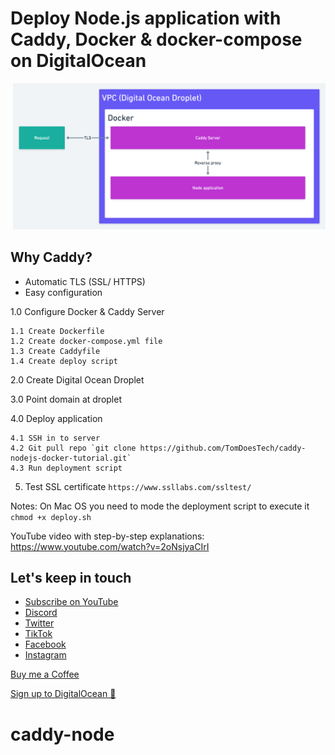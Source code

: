# Deploy Node.js application with Caddy, Docker & docker-compose on DigitalOcean

![]()
<img src="./ff212916-a5c4-43b3-83c4-0d9617bfef6e.png" style="max-width: 500px;width=100%" />

## Why Caddy?
* Automatic TLS (SSL/ HTTPS)
* Easy configuration

1.0 Configure Docker & Caddy Server

    1.1 Create Dockerfile
    1.2 Create docker-compose.yml file
    1.3 Create Caddyfile
    1.4 Create deploy script

2.0 Create Digital Ocean Droplet

3.0 Point domain at droplet

4.0 Deploy application

    4.1 SSH in to server
    4.2 Git pull repo `git clone https://github.com/TomDoesTech/caddy-nodejs-docker-tutorial.git`
    4.3 Run deployment script

5. Test SSL certificate
`https://www.ssllabs.com/ssltest/`

Notes:
On Mac OS you need to mode the deployment script to execute it
`chmod +x deploy.sh`

YouTube video with step-by-step explanations: https://www.youtube.com/watch?v=2oNsjyaCIrI

## Let's keep in touch
- [Subscribe on YouTube](https://www.youtube.com/TomDoesTech)
- [Discord](https://discord.gg/4ae2Esm6P7)
- [Twitter](https://twitter.com/tomdoes_tech)
- [TikTok](https://www.tiktok.com/@tomdoestech)
- [Facebook](https://www.facebook.com/tomdoestech)
- [Instagram](https://www.instagram.com/tomdoestech)

[Buy me a Coffee](https://www.buymeacoffee.com/tomn)

[Sign up to DigitalOcean 💖](https://m.do.co/c/1b74cb8c56f4)
# caddy-node
